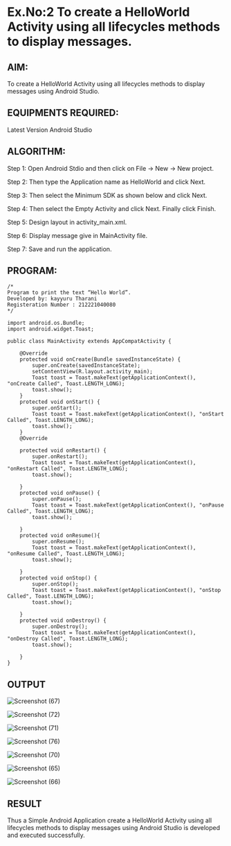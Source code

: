 # Ex.No:2 To create a HelloWorld Activity using all lifecycles methods to display messages.


## AIM:

To create a HelloWorld Activity using all lifecycles methods to display messages using Android Studio.

## EQUIPMENTS REQUIRED:

Latest Version Android Studio

## ALGORITHM:

Step 1: Open Android Stdio and then click on File -> New -> New project.

Step 2: Then type the Application name as HelloWorld and click Next. 

Step 3: Then select the Minimum SDK as shown below and click Next.

Step 4: Then select the Empty Activity and click Next. Finally click Finish.

Step 5: Design layout in activity_main.xml.

Step 6: Display message give in MainActivity file.

Step 7: Save and run the application.

## PROGRAM:
```
/*
Program to print the text “Hello World”.
Developed by: kayyuru Tharani
Registeration Number : 212221040080
*/

import android.os.Bundle;
import android.widget.Toast;

public class MainActivity extends AppCompatActivity {

    @Override
    protected void onCreate(Bundle savedInstanceState) {
        super.onCreate(savedInstanceState);
        setContentView(R.layout.activity_main);
        Toast toast = Toast.makeText(getApplicationContext(), "onCreate Called", Toast.LENGTH_LONG);
        toast.show();
    }
    protected void onStart() {
        super.onStart();
        Toast toast = Toast.makeText(getApplicationContext(), "onStart Called", Toast.LENGTH_LONG);
        toast.show();
    }
    @Override

    protected void onRestart() {
        super.onRestart();
        Toast toast = Toast.makeText(getApplicationContext(), "onRestart Called", Toast.LENGTH_LONG);
        toast.show();

    }
    protected void onPause() {
        super.onPause();
        Toast toast = Toast.makeText(getApplicationContext(), "onPause Called", Toast.LENGTH_LONG);
        toast.show();

    }
    protected void onResume(){
        super.onResume();
        Toast toast = Toast.makeText(getApplicationContext(), "onResume Called", Toast.LENGTH_LONG);
        toast.show();

    }
    protected void onStop() {
        super.onStop();
        Toast toast = Toast.makeText(getApplicationContext(), "onStop Called", Toast.LENGTH_LONG);
        toast.show();

    }
    protected void onDestroy() {
        super.onDestroy();
        Toast toast = Toast.makeText(getApplicationContext(), "onDestroy Called", Toast.LENGTH_LONG);
        toast.show();

    }
}
```

## OUTPUT

![Screenshot (67)](https://github.com/KayyuruTharani/lifecyclemethods/assets/142209319/eeb98155-de63-4c4b-bab5-c212893009c3)

![Screenshot (72)](https://github.com/KayyuruTharani/lifecyclemethods/assets/142209319/e17132f5-4586-4998-9d78-f8ad1c995315)

![Screenshot (71)](https://github.com/KayyuruTharani/lifecyclemethods/assets/142209319/d198476d-8c03-4ec0-9f78-e769c01ae549)

![Screenshot (76)](https://github.com/KayyuruTharani/lifecyclemethods/assets/142209319/4cd618f2-41b3-449b-92eb-579afcbf8892)

![Screenshot (70)](https://github.com/KayyuruTharani/lifecyclemethods/assets/142209319/3613f716-cbd9-4031-a01c-194683d18b6c)

![Screenshot (65)](https://github.com/KayyuruTharani/lifecyclemethods/assets/142209319/98be1e8c-0fa6-4a8d-94ca-b0607ceb1d42)

![Screenshot (66)](https://github.com/KayyuruTharani/lifecyclemethods/assets/142209319/af2f7d41-b3b4-4a28-88bc-155e004d5342)













## RESULT
Thus a Simple Android Application create a HelloWorld Activity using all lifecycles methods to display messages using Android Studio is developed and executed successfully.
